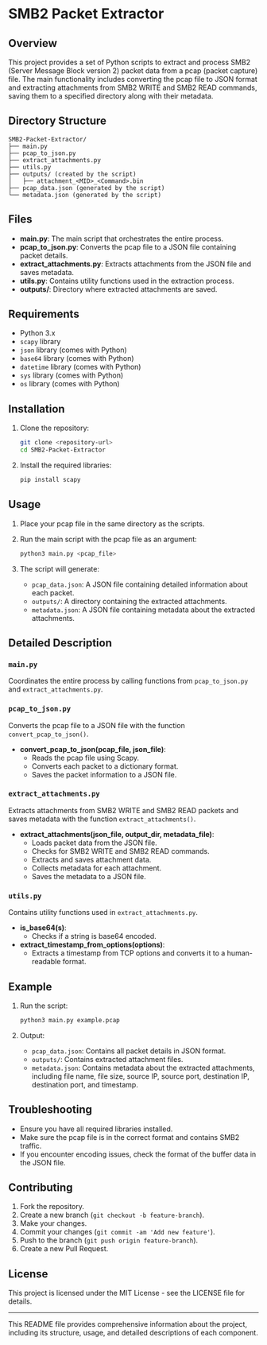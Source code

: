 # SMB2 Packet Extractor

## Overview
This project provides a set of Python scripts to extract and process SMB2 (Server Message Block version 2) packet data from a pcap (packet capture) file. The main functionality includes converting the pcap file to JSON format and extracting attachments from SMB2 WRITE and SMB2 READ commands, saving them to a specified directory along with their metadata.

## Directory Structure
```
SMB2-Packet-Extractor/
├── main.py
├── pcap_to_json.py
├── extract_attachments.py
├── utils.py
├── outputs/ (created by the script)
│   ├── attachment_<MID>_<Command>.bin
├── pcap_data.json (generated by the script)
└── metadata.json (generated by the script)
```

## Files
- **main.py**: The main script that orchestrates the entire process.
- **pcap_to_json.py**: Converts the pcap file to a JSON file containing packet details.
- **extract_attachments.py**: Extracts attachments from the JSON file and saves metadata.
- **utils.py**: Contains utility functions used in the extraction process.
- **outputs/**: Directory where extracted attachments are saved.

## Requirements
- Python 3.x
- `scapy` library
- `json` library (comes with Python)
- `base64` library (comes with Python)
- `datetime` library (comes with Python)
- `sys` library (comes with Python)
- `os` library (comes with Python)

## Installation
1. Clone the repository:
    ```sh
    git clone <repository-url>
    cd SMB2-Packet-Extractor
    ```

2. Install the required libraries:
    ```sh
    pip install scapy
    ```

## Usage
1. Place your pcap file in the same directory as the scripts.

2. Run the main script with the pcap file as an argument:
    ```sh
    python3 main.py <pcap_file>
    ```

3. The script will generate:
    - `pcap_data.json`: A JSON file containing detailed information about each packet.
    - `outputs/`: A directory containing the extracted attachments.
    - `metadata.json`: A JSON file containing metadata about the extracted attachments.

## Detailed Description

### `main.py`
Coordinates the entire process by calling functions from `pcap_to_json.py` and `extract_attachments.py`.

### `pcap_to_json.py`
Converts the pcap file to a JSON file with the function `convert_pcap_to_json()`.
- **convert_pcap_to_json(pcap_file, json_file)**:
  - Reads the pcap file using Scapy.
  - Converts each packet to a dictionary format.
  - Saves the packet information to a JSON file.

### `extract_attachments.py`
Extracts attachments from SMB2 WRITE and SMB2 READ packets and saves metadata with the function `extract_attachments()`.
- **extract_attachments(json_file, output_dir, metadata_file)**:
  - Loads packet data from the JSON file.
  - Checks for SMB2 WRITE and SMB2 READ commands.
  - Extracts and saves attachment data.
  - Collects metadata for each attachment.
  - Saves the metadata to a JSON file.

### `utils.py`
Contains utility functions used in `extract_attachments.py`.
- **is_base64(s)**:
  - Checks if a string is base64 encoded.
- **extract_timestamp_from_options(options)**:
  - Extracts a timestamp from TCP options and converts it to a human-readable format.

## Example
1. Run the script:
    ```sh
    python3 main.py example.pcap
    ```

2. Output:
    - `pcap_data.json`: Contains all packet details in JSON format.
    - `outputs/`: Contains extracted attachment files.
    - `metadata.json`: Contains metadata about the extracted attachments, including file name, file size, source IP, source port, destination IP, destination port, and timestamp.

## Troubleshooting
- Ensure you have all required libraries installed.
- Make sure the pcap file is in the correct format and contains SMB2 traffic.
- If you encounter encoding issues, check the format of the buffer data in the JSON file.

## Contributing
1. Fork the repository.
2. Create a new branch (`git checkout -b feature-branch`).
3. Make your changes.
4. Commit your changes (`git commit -am 'Add new feature'`).
5. Push to the branch (`git push origin feature-branch`).
6. Create a new Pull Request.

## License
This project is licensed under the MIT License - see the LICENSE file for details.

---

This README file provides comprehensive information about the project, including its structure, usage, and detailed descriptions of each component.
